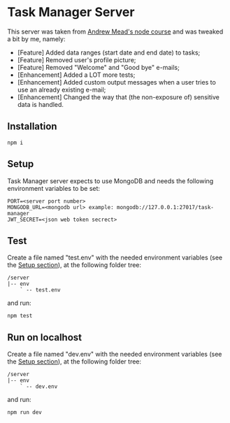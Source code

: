 # Task Manager Server

This server was taken from [Andrew Mead's node course](https://github.com/andrewjmead/node-course-v3-code) and was tweaked a bit by me, namely:

- [Feature] Added data ranges (start date and end date) to tasks;
- [Feature] Removed user's profile picture;
- [Feature] Removed "Welcome" and "Good bye" e-mails;
- [Enhancement] Added a LOT more tests;
- [Enhancement] Added custom output messages when a user tries to use an already existing e-mail;
- [Enhancement] Changed the way that (the non-exposure of) sensitive data is handled.

## Installation

`npm i`

## Setup

Task Manager server expects to use MongoDB and needs the following environment variables to be set:

```
PORT=<server port number>
MONGODB_URL=<mongodb url> example: mongodb://127.0.0.1:27017/task-manager
JWT_SECRET=<json web token secrect>

```

## Test

Create a file named "test.env" with the needed environment variables (see the [Setup section](#setup)), at the following folder tree:

```
/server
|-- env
    ` -- test.env
```

and run:

`npm test`

## Run on localhost

Create a file named "dev.env" with the needed environment variables (see the [Setup section](#setup)), at the following folder tree:

```
/server
|-- env
    ` -- dev.env
```

and run:

`npm run dev`
